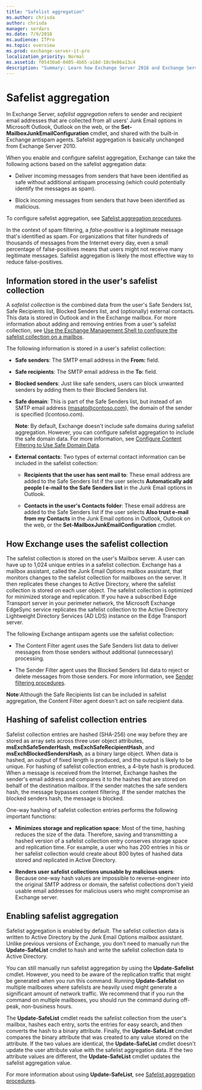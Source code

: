 ```yaml
---
title: "Safelist aggregation"
ms.author: chrisda
author: chrisda
manager: serdars
ms.date: 7/9/2018
ms.audience: ITPro
ms.topic: overview
ms.prod: exchange-server-it-pro
localization_priority: Normal
ms.assetid: f05430a0-0405-4b65-a18d-18c9e86a13c4
description: "Summary: Learn how Exchange Server 2016 and Exchange Server 2019 use sender and recipient information from users' Junk Email configuration in Outlook to help identify messages in antispam filtering."
---
```


# Safelist aggregation

In Exchange Server, *safelist aggregation* refers to sender and recipient email addresses that are collected from all users' Junk Email options in Microsoft Outlook, Outlook on the web, or the **Set-MailboxJunkEmailConfiguration** cmdlet, and shared with the built-in Exchange antispam agents. Safelist aggregation is basically unchanged from Exchange Server 2010.

When you enable and configure safelist aggregation, Exchange can take the following actions based on the safelist aggregation data:

- Deliver incoming messages from senders that have been identified as safe without additional antispam processing (which could potentially identify the messages as spam).

- Block incoming messages from senders that have been identified as malicious.

To configure safelist aggregation, see [Safelist aggregation procedures](safelist-aggregation-procedures.md).

In the context of spam filtering, a *false-positive* is a legitimate message that's identified as spam. For organizations that filter hundreds of thousands of messages from the Internet every day, even a small percentage of false-positives means that users might not receive many legitimate messages. Safelist aggregation is likely the most effective way to reduce false-positives.

## Information stored in the user's safelist collection
<a name="Inf"> </a>

A *safelist collection* is the combined data from the user's Safe Senders list, Safe Recipients list, Blocked Senders list, and (optionally) external contacts. This data is stored in Outlook and in the Exchange mailbox. For more information about adding and removing entries from a user's safelist collection, see [Use the Exchange Management Shell to configure the safelist collection on a mailbox](configure-antispam-settings.md#ConfigureSafeListCollection).

The following information is stored in a user's safelist collection:

- **Safe senders**: The SMTP email address in the **From:** field.

- **Safe recipients**: The SMTP email address in the **To:** field.

- **Blocked senders**: Just like safe senders, users can block unwanted senders by adding them to their Blocked Senders list.

- **Safe domain**: This is part of the Safe Senders list, but instead of an SMTP email address (masato@contoso.com), the domain of the sender is specified (lcontoso.com).

    **Note**: By default, Exchange doesn't include safe domains during safelist aggregation. However, you can configure safelist aggregation to include the safe domain data. For more information, see [Configure Content Filtering to Use Safe Domain Data](http://technet.microsoft.com/library/1ee2b663-b4f3-4fef-8954-986f2d820924.aspx).

- **External contacts**: Two types of external contact information can be included in the safelist collection:

  - **Recipients that the user has sent mail to**: These email address are added to the Safe Senders list if the user selects **Automatically add people I e-mail to the Safe Senders list** in the Junk Email options in Outlook.

  - **Contacts in the user's Contacts folder**: These email address are added to the Safe Senders list if the user selects **Also trust e-mail from my Contacts** in the Junk Email options in Outlook, Outlook on the web, or the **Set-MailboxJunkEmailConfiguration** cmdlet.

## How Exchange uses the safelist collection
<a name="How"> </a>

The safelist collection is stored on the user's Mailbox server. A user can have up to 1,024 unique entries in a safelist collection. Exchange has a mailbox assistant, called the Junk Email Options mailbox assistant, that monitors changes to the safelist collection for mailboxes on the server. It then replicates these changes to Active Directory, where the safelist collection is stored on each user object. The safelist collection is optimized for minimized storage and replication. If you have a subscribed Edge Transport server in your perimeter network, the Microsoft Exchange EdgeSync service replicates the safelist collection to the Active Directory Lightweight Directory Services (AD LDS) instance on the Edge Transport server.

The following Exchange antispam agents use the safelist collection:

- The Content Filter agent uses the Safe Senders list data to deliver messages from those senders without additional (unnecessary) processing.

- The Sender Filter agent uses the Blocked Senders list data to reject or delete messages from those senders. For more information, see [Sender filtering procedures](sender-filtering-procedures.md).

 **Note**:Although the Safe Recipients list can be included in safelist aggregation, the Content Filter agent doesn't act on safe recipient data.

## Hashing of safelist collection entries
<a name="Has"> </a>

Safelist collection entries are hashed (SHA-256) one way before they are stored as array sets across three user object attributes, **msExchSafeSenderHash**, **msExchSafeRecipientHash**, and **msExchBlockedSendersHash**, as a binary large object. When data is hashed, an output of fixed length is produced, and the output is likely to be unique. For hashing of safelist collection entries, a 4-byte hash is produced. When a message is received from the Internet, Exchange hashes the sender's email address and compares it to the hashes that are stored on behalf of the destination mailbox. If the sender matches the safe senders hash, the message bypasses content filtering. If the sender matches the blocked senders hash, the message is blocked.

One-way hashing of safelist collection entries performs the following important functions:

- **Minimizes storage and replication space**: Most of the time, hashing reduces the size of the data. Therefore, saving and transmitting a hashed version of a safelist collection entry conserves storage space and replication time. For example, a user who has 200 entries in his or her safelist collection would create about 800 bytes of hashed data stored and replicated in Active Directory.

- **Renders user safelist collections unusable by malicious users**: Because one-way hash values are impossible to reverse-engineer into the original SMTP address or domain, the safelist collections don't yield usable email addresses for malicious users who might compromise an Exchange server.

## Enabling safelist aggregation
<a name="Ena"> </a>

Safelist aggregation is enabled by default. The safelist collection data is written to Active Directory by the Junk Email Options mailbox assistant. Unlike previous versions of Exchange, you don't need to manually run the **Update-SafeList** cmdlet to hash and write the safelist collection data to Active Directory.

You can still manually run safelist aggregation by using the **Update-Safelist** cmdlet. However, you need to be aware of the replication traffic that might be generated when you run this command. Running **Update-Safelist** on multiple mailboxes where safelists are heavily used might generate a significant amount of network traffic. We recommend that if you run the command on multiple mailboxes, you should run the command during off-peak, non-business hours.

The **Update-SafeList** cmdlet reads the safelist collection from the user's mailbox, hashes each entry, sorts the entries for easy search, and then converts the hash to a binary attribute. Finally, the **Update-SafeList** cmdlet compares the binary attribute that was created to any value stored on the attribute. If the two values are identical, the **Update-SafeList** cmdlet doesn't update the user attribute value with the safelist aggregation data. If the two attribute values are different, the **Update-SafeList** cmdlet updates the safelist aggregation value.

For more information about using **Update-SafeList**, see [Safelist aggregation procedures](safelist-aggregation-procedures.md).


